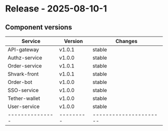 # Release - 2025-08-10-1

## Component versions
| Service       | Version | Changes              |
|---------------|---------|----------------------|
| API-gateway   | v1.0.1  | stable               |
| Authz-service | v1.0.0  | stable               |
| Order-service | v1.0.1  | stable               |
| Shvark-front  | v1.0.1  | stable               |
| Order-bot     | v1.0.0  | stable               |
| SSO-service   | v1.0.0  | stable               |
| Tether-wallet | v1.0.0  | stable               |
| User-service  | v1.0.0  | stable               |
|---------------|---------|----------------------|